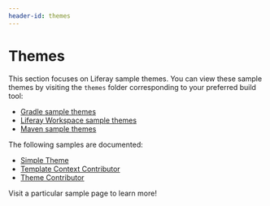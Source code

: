 ```yaml
---
header-id: themes
---
```


# Themes

This section focuses on Liferay sample themes. You can view these sample themes
by visiting the `themes` folder corresponding to your preferred build tool:

- [Gradle sample themes](https://github.com/liferay/liferay-blade-samples/tree/7.0/gradle/themes)
- [Liferay Workspace sample themes](https://github.com/liferay/liferay-blade-samples/tree/7.0/liferay-workspace/themes)
- [Maven sample themes](https://github.com/liferay/liferay-blade-samples/tree/7.0/maven/themes)

The following samples are documented:

- [Simple Theme](theme)
- [Template Context Contributor](template-context-contributor)
- [Theme Contributor](theme-contributor)

Visit a particular sample page to learn more!
